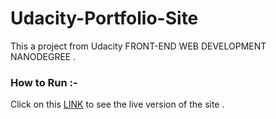 # Udacity-Portfolio-Site
This a project from Udacity FRONT-END WEB DEVELOPMENT NANODEGREE .

### How to Run :- 
Click on this [LINK](https://ervaibhavkumar.github.io/Udacity-Portfolio-Site/index.html) to see the live version of the site .
